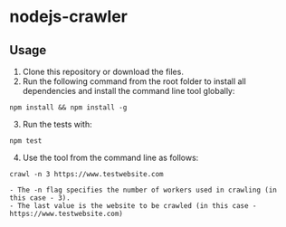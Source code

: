 # nodejs-crawler

## Usage
1. Clone this repository or download the files.
2. Run the following command from the root folder to install all dependencies and install the command line tool globally:
```
npm install && npm install -g
```
3. Run the tests with:
```
npm test
```
4. Use the tool from the command line as follows:
```
crawl -n 3 https://www.testwebsite.com
```
    - The -n flag specifies the number of workers used in crawling (in this case - 3).
    - The last value is the website to be crawled (in this case - https://www.testwebsite.com)
